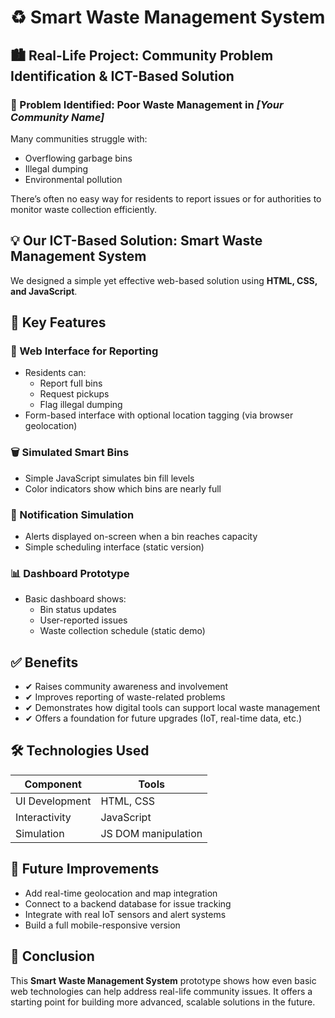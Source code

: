 # ♻️ Smart Waste Management System

## 🏙️ Real-Life Project: Community Problem Identification & ICT-Based Solution

### 📌 Problem Identified: Poor Waste Management in *[Your Community Name]*

Many communities struggle with:
- Overflowing garbage bins  
- Illegal dumping  
- Environmental pollution  

There’s often no easy way for residents to report issues or for authorities to monitor waste collection efficiently.


## 💡 Our ICT-Based Solution: Smart Waste Management System

We designed a simple yet effective web-based solution using **HTML, CSS, and JavaScript**.


## 🔑 Key Features

### 📲 Web Interface for Reporting
- Residents can:
  - Report full bins
  - Request pickups
  - Flag illegal dumping
- Form-based interface with optional location tagging (via browser geolocation)

### 🗑️ Simulated Smart Bins
- Simple JavaScript simulates bin fill levels
- Color indicators show which bins are nearly full

### 📢 Notification Simulation
- Alerts displayed on-screen when a bin reaches capacity
- Simple scheduling interface (static version)

### 📊 Dashboard Prototype
- Basic dashboard shows:
  - Bin status updates
  - User-reported issues
  - Waste collection schedule (static demo)


## ✅ Benefits

- ✔ Raises community awareness and involvement  
- ✔ Improves reporting of waste-related problems  
- ✔ Demonstrates how digital tools can support local waste management  
- ✔ Offers a foundation for future upgrades (IoT, real-time data, etc.)


## 🛠️ Technologies Used

| Component       | Tools                  |
|----------------|-------------------------|
| UI Development | HTML, CSS               |
| Interactivity  | JavaScript              |
| Simulation     | JS DOM manipulation     |


## 🚀 Future Improvements 

- Add real-time geolocation and map integration  
- Connect to a backend database for issue tracking  
- Integrate with real IoT sensors and alert systems  
- Build a full mobile-responsive version  


## 📌 Conclusion

This **Smart Waste Management System** prototype shows how even basic web technologies can help address real-life community issues. It offers a starting point for building more advanced, scalable solutions in the future.



